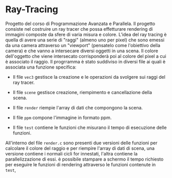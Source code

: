 # Ray-Tracing


Progetto del corso di Programmazione Avanzata e Parallela.
Il progetto consiste nel costruire un ray tracer che possa effetturare rendering di immagini composte da sfere di varia misura e colore.
L'idea del ray tracing è quella di avere una serie di "raggi" (almeno uno per pixel) che
sono emessi da una camera attraverso un "viewport" (pensatelo come l'obiettivo della
camera) e che vanno a intersecare diversi oggetti in una scena. Il colore dell'oggetto che
viene intersecato corrisponderà poi al colore del pixel a cui è associato il raggio.
Il progrramma è stato suddiviso in diversi file ai quali è associata una funzione specifica:
- Il file ```vec3``` gestisce la creazione e le operazioni da svolgere sui raggi del ray tracer.

- Il file ```scene``` gestisce creazione, riempimento e cancellazione della scena.

- Il file ```render``` riempie l'array di dati che compongono la scena.

- Il file ```ppm``` compone l'immagine in formato ppm.

- Il file ```test``` contiene le funzioni che misurano il tempo di esecuzione delle funzioni.

All'interno del file ```render.c``` sono presenti due versioni delle funzioni per calcolare il colore del raggio e per riempire l'array di dati di scena, una versione contiene i normali cicli for innestati, l'altra contiene la parallelizzazione di essi.
è possibile stampare a schermo il tempo richiesto per eseguire le funzioni di rendering attraverso le funzioni contenute in ```test```,

